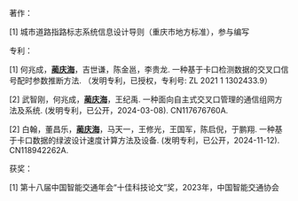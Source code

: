 著作：

[1] 城市道路指路标志系统信息设计导则（重庆市地方标准），参与编写

专利：

[1] 何兆成，**<u>蔺庆海</u>**，吉世谦，陈金邕，李贵龙. 一种基于卡口检测数据的交叉口信号配时参数推断方法. （发明专利，已授权，专利号: ZL 2021 1 1302433.9）

[2] 武智刚，何兆成，**<u>蔺庆海</u>**，王纪禹. 一种面向自主式交叉口管理的通信组网方法及系统. (发明专利，已公开，2024-03-08). CN117676760A.

[2] 白翰，董昌乐，**<u>蔺庆海</u>**，马天一，王修光，王国军，陈启倪，于鹏翔. 一种基于卡口数据的绿波设计速度计算方法及设备. (发明专利，已公开，2024-11-12). CN118942262A.

获奖：

[1] 第十八届中国智能交通年会“十佳科技论文”奖，2023年，中国智能交通协会
